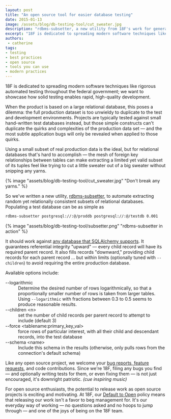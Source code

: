```yaml
---
layout: post
title: "An open source tool for easier database testing"
date: 2015-01-13
image: /assets/blog/db-testing-tool/cut_sweater.jpg
description: "rdbms-subsetter, a new utility from 18F's work for generating test databases."
excerpt: "18F is dedicated to spreading modern software techniques like rigorous automated testing throughout the federal government; we want to showcase how solid testing enables rapid, high-quality development. When the product is based on a large relational database, this poses a dilemma: the full production dataset is too unwieldy to duplicate to the test and development environments."
authors:
 - catherine
tags:
- testing
- best practices
- open source
- tools you can use
- modern practices
---
```

18F is dedicated to spreading modern software techniques like
rigorous automated testing throughout the federal government;
we want to showcase how solid testing enables rapid, high-quality
development.

When the product is based on a large relational database, this
poses a dilemma: the full production dataset is too unwieldy to
duplicate to the test and development environments.  Projects
are typically tested against small hand-written test databases
instead, but those simple constructs can't
duplicate the quirks and complexities of the production data set &#8212; and
the most subtle application bugs will only be revealed when
applied to those quirks.

Using a small subset of real production data is the ideal, but for
relational databases that's hard to accomplish &#8212; the mesh
of foreign key relationships between tables can make extracting a limited
yet valid subset of its tuples feel like trying to cut a little sweater
out of a big sweater without snipping any yarns.

{% image "assets/blog/db-testing-tool/cut_sweater.jpg" "Don't break any yarns." %}

So we've written a new utility,
[rdbms-subsetter](https://github.com/18F/rdbms-subsetter),
to automate extracting random yet relationally consistent
subsets of relational databases.
Populating a test database can be as simple as

```bash
rdbms-subsetter postgresql://:@/proddb postgresql://:@/testdb 0.001
```

{% image "assets/blog/db-testing-tool/subsetter.png" "rdbms-subsetter in action" %}

It should work against
[any database that SQLAlchemy supports](http://docs.sqlalchemy.org/en/rel_0_9/core/engines.html#supported-databases).
It guarantees referential integrity "upward" &#8212; every child
record will have its required parent record.
It also fills records "downward,"
providing child records for each parent record &#8230; but within
limits (optionally tuned with `--children`) to avoid
requiring the entire production database.

Available options include:

<dl>
  <dt>--logarithmic</dt>
  <dd>Determine the desired number of rows logarithmically,
      so that a proportionally smaller number of rows is taken
      from larger tables.  Using <code>--logarithmic</code> with fractions
      between 0.3 to 0.5 seems to produce reasonable results.</dd>
  <dt>--children &lt;n&gt;</dt>
  <dd>set the number of child records per parent record to
      attempt to include (default 3)</dd>
  <dt>--force &lt;tablename:primary_key_val&gt;</dt>
  <dd>force rows of particular interest, with all their child
      and descendant records, into the test database</dd>
  <dt>--schema &lt;name&gt;</dt>
  <dd>Include this schema in the results (otherwise,
      only pulls rows from the connection's default schema)</dd>
</dl>

Like any open source project, we welcome your
[bug reports, feature requests](https://github.com/18F/rdbms-subsetter/issues),
and code contributions.
Since we're 18F, filing any bugs you find &#8212; and optionally writing tests for them, or even fixing them &#8212; is not just encouraged, it's downright patriotic.
_(cue inspiring music)_

For open source enthusiasts, the potential to release work
as open source projects is exciting and motivating.  At 18F,
our [Default to Open](https://github.com/18F/open-source-policy/)
policy means that releasing our work isn't a favor to beg
management for.  It's our everyday way of working &#8212; no questions asked and no hoops to jump through &#8212; and one
of the joys of being on the 18F team.
